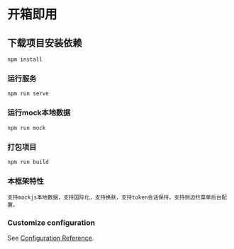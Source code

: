 # 开箱即用

## 下载项目安装依赖
```
npm install
```

### 运行服务
```
npm run serve
```

### 运行mock本地数据
```
npm run mock
```

### 打包项目
```
npm run build
```

### 本框架特性
```
支持mockjs本地数据，支持国际化，支持换肤，支持token会话保持，支持侧边栏菜单后台配置。
```

### Customize configuration
See [Configuration Reference](https://cli.vuejs.org/config/).
